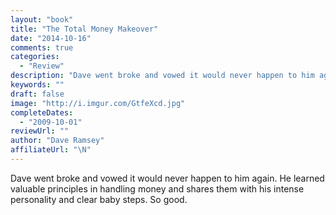 ```yaml
---
layout: "book"
title: "The Total Money Makeover"
date: "2014-10-16"
comments: true
categories:
  - "Review"
description: "Dave went broke and vowed it would never happen to him again. He learned valuable principles in handling money and shares them with his intense person"
keywords: ""
draft: false
image: "http://i.imgur.com/GtfeXcd.jpg"
completeDates:
  - "2009-10-01"
reviewUrl: ""
author: "Dave Ramsey"
affiliateUrl: "\N"
---
```


Dave went broke and vowed it would never happen to him again. He learned valuable principles in handling money and shares them with his intense personality and clear baby steps. So good.
